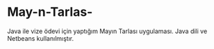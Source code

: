# May-n-Tarlas-
Java ile vize ödevi için yaptığım Mayın Tarlası uygulaması.
Java dili ve Netbeans kullanılmıştır.
